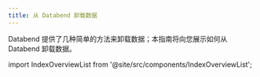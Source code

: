 ```yaml
---
title: 从 Databend 卸载数据
---
```


Databend 提供了几种简单的方法来卸载数据；本指南将向您展示如何从 Databend 卸载数据。

import IndexOverviewList from '@site/src/components/IndexOverviewList';

<IndexOverviewList />
